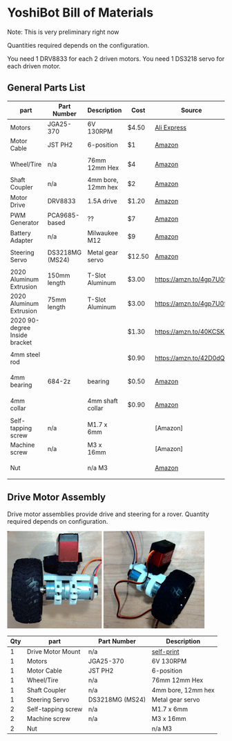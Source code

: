 # YoshiBot Bill of Materials

Note: This is very preliminary right now

Quantities required depends on the configuration.

You need 1 DRV8833 for each 2 driven motors.
You need 1 DS3218 servo for each driven motor.


## General Parts List

| part | Part Number | Description | Cost | Source | Image |
| --- | --- | --- | --- | --- | --- |
| Motors | JGA25-370 | 6V 130RPM | $4.50 | [Ali Express](https://www.aliexpress.us/item/3256806027674487.html) | <img width="100" src="Images/motors.png" />
| Motor Cable | JST PH2 | 6-position | $1 | [Amazon](https://a.co/d/dRmRub8) | <img width="100" src="Images/motor-cable.png" /> |
| Wheel/Tire | n/a | 76mm 12mm Hex | $4 | [Amazon](https://amzn.to/3BXqyhx) | <img width="100" src="Images/tires.png" /> |
| Shaft Coupler | n/a | 4mm bore, 12mm hex | $2 | [Amazon](https://amzn.to/428gFYW) | <img width="100" src="Images/coupler.png" /> |
| Motor Drive | DRV8833 | 1.5A drive | $1.20 | [Amazon](https://amzn.to/3Pu1j9F) | <img width="100" src="Images/motor-drive.png" /> |
| PWM Generator | PCA9685-based | ?? | $7 | [Amazon](https://amzn.to/4gRtkUQ) | <img width="100" src="Images/pwm-generator.png" /> |
| Battery Adapter | n/a | Milwaukee M12 | $9 | [Amazon](https://amzn.to/4fLFsFf) | <img width="100" src="Images/battery-adapter.png" /> |
| Steering Servo | DS3218MG (MS24) | Metal gear servo | $12.50 | [Amazon](https://amzn.to/4jsscsl) | <img width="100" src="Images/ds3218.png" /> |
| 2020 Aluminum Extrusion | 150mm length | T-Slot Aluminum | $3.00 | https://amzn.to/4gp7U09 | <img width="100" src="Images/2020-extruded.png" /> |
| 2020 Aluminum Extrusion | 75mm length | T-Slot Aluminum | $3.00 | https://amzn.to/4gp7U09 | <img width="100" src="Images/2020-extruded.png" /> |
| 2020 90-degree Inside bracket | | | $1.30 | https://amzn.to/40KCSKa | <img width="100" src="Images/inside-corner-bracket.png" /> |
| 4mm steel rod | | | $0.90 | https://amzn.to/42D0dQy | <img width="100" src="Images/4mm-rod.png" /> |
| 4mm bearing | 684-2z| bearing | $0.50 | [Amazon](https://amzn.to/4hDLLMA) | <img width="100" src="Images/684-2z-bearing.png" /> |
| 4mm collar | | 4mm shaft collar| $0.90 | [Amazon](https://amzn.to/42AMYQB) | <img width="100" src="Images/4mm-collar.png" /> |
| Self-tapping screw | n/a | M1.7 x 6mm | | [Amazon]
| Machine screw | n/a | M3 x 16mm | | [Amazon]
| Nut | | n/a M3 | | [Amazon](https://amzn.to/4hGeAb0) | <img width="100" src="Images/m3-nut.png" /> |

## Drive Motor Assembly

Drive motor assemblies provide drive and steering for a rover.  Quantity required depends on configuration.

<img height="225" src="Images/drive-motor-assembly-1.jpg" /> <img height="225" src="Images/drive-motor-assembly-2.jpg" />

| Qty | part | Part Number | Description |
| --- | --- | --- | --- |
| 1 | Drive Motor Mount | n/a | [self-print](../Hardware/motor-mount-v1.1.stl) |
| 1 | Motors | JGA25-370 | 6V 130RPM | 
| 1 | Motor Cable | JST PH2 | 6-position |
| 1 | Wheel/Tire | n/a | 76mm 12mm Hex | 
| 1 | Shaft Coupler | n/a | 4mm bore, 12mm hex |
| 1 | Steering Servo | DS3218MG (MS24) | Metal gear servo |
| 2 | Self-tapping screw | n/a | M1.7 x 6mm | 
| 2 | Machine screw | n/a | M3 x 16mm | 
| 2 | Nut | | n/a M3 | 